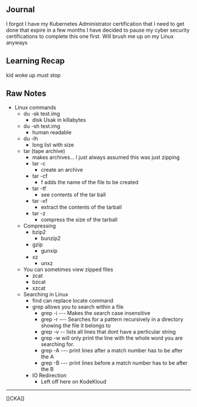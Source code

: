 ## Journal

I forgot I have my Kubernetes Administrator certification that I need to get done that expire in a few months I have decided to pause my cyber security certifications to complete this one first. Will brush me up on my Linux anyways

## Learning Recap
kid woke up must stop

## Raw Notes
- Linux commands
	- du -sk test.img
		- disk Usak in killabytes
	- du -sh test.img
		- human readable
	- du -lh
		- long list with size
	- tar (tape archive) 
		- makes archives... I just always assumed this was just zipping
		- tar -c
			- create an archive
		- tar -cf
			- f adds the name of the file to be created
		- tar -tf
			- see contents of the tar ball
		- tar -xf
			- extract the contents of the tarball
		- tar -z
			- compress the size of the tarball
	- Compressing
		- bzip2
			- bunzip2
		- gzip
			- gunxip
		- xz
			- unxz
	- You can sometimes view zipped files 
		- zcat
		- bzcat
		- xzcat
	- Searching in Linux
		- find can replace locate command
		- grep allows you to search within a file
			- grep -i --- Makes the search case insensitive
			- grep -r --- Searches for a pattern recursively in a directory showing the file it belongs to
			- grep -v -- lists all lines that dont have a perticular string
			- grep -w will only print the line with the whole word you are searching for.
			- grep -A --- print lines after a match number has to be after the A
			- grep -B --- print lines before a match number has to be after the B
		- IO Redirection
			- Left off here on KodeKloud


---
[[CKA]]